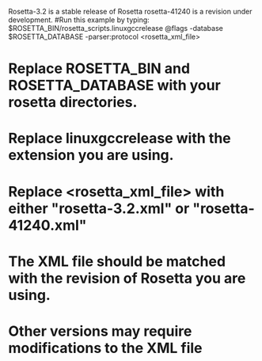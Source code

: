 Rosetta-3.2 is a stable release of Rosetta
rosetta-41240 is a revision under development.
#Run this example by typing:
$ROSETTA_BIN/rosetta_scripts.linuxgccrelease @flags -database $ROSETTA_DATABASE -parser:protocol <rosetta_xml_file>

# Replace ROSETTA_BIN and ROSETTA_DATABASE with your rosetta directories.
# Replace linuxgccrelease with the extension you are using.
# Replace <rosetta_xml_file> with either "rosetta-3.2.xml" or "rosetta-41240.xml"
# The XML file should be matched with the revision of Rosetta you are using.
# Other versions may require modifications to the XML file 
